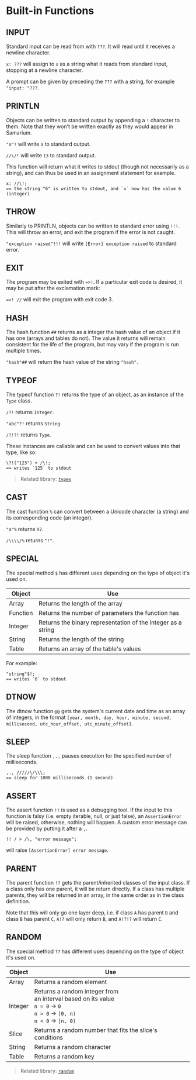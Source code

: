 # Built-in Functions

## INPUT

Standard input can be read from with `???`.
It will read until it receives a newline character.

`x: ???` will assign to `x` as a string what it reads from standard input, stopping at a newline character.

A prompt can be given by preceding the `???` with a string, for example `"input: "???`.

## PRINTLN

Objects can be written to standard output by appending a `!` character to them.
Note that they won't be written exactly as they would appear in Samarium.

`"a"!` will write `a` to standard output.

`//\/!` will write `13` to standard output.

This function will return what it writes to stdout (though not necessarily as a string), and can thus be used in an assignment statement for example.

```sm
x: //\!;
== the string "6" is written to stdout, and `x` now has the value 6 (integer)
```

## THROW

Similarly to PRINTLN, objects can be written to standard error using `!!!`.
This will throw an error, and exit the program if the error is not caught.

`"exception raised"!!!` will write `[Error] exception raised` to standard error.

## EXIT

The program may be exited with `=>!`.
If a particular exit code is desired, it may be put after the exclamation mark:

`=>! //` will exit the program with exit code 3.

## HASH

The hash function `##` returns as a integer the hash value of an object if it has one (arrays and tables do not).
The value it returns will remain consistent for the life of the program, but may vary if the program is run multiple times.

`"hash"##` will return the hash value of the string `"hash"`.

## TYPEOF

The typeof function `?!` returns the type of an object, as an instance of the `Type` class.

`/?!` returns `Integer`.

`"abc"?!` returns `String`.

`/?!?!` returns `Type`.

These instances are callable and can be used to convert values into that type, like so:

```sm
\?!("123") + /\!;
== writes `125` to stdout
```

> Related library: [`types`](stdtypes.md)

## CAST

The cast function `%` can convert between a Unicode character (a string) and its corresponding code (an integer).

`"a"%` returns `97`.

`/\\\\/%` returns `"!"`.

## SPECIAL

The special method `$` has different uses depending on the type of object it's used on.

Object   | Use
---      | ---
Array    | Returns the length of the array
Function | Returns the number of parameters the function has
Integer  | Returns the binary representation of the integer as a string
String   | Returns the length of the string
Table    | Returns an array of the table's values

For example:

```sm
"string"$!;
== writes `6` to stdout
```

## DTNOW

The dtnow function `@@` gets the system's current date and time as an array of integers, in the format `[year, month, day, hour, minute, second, millisecond, utc_hour_offset, utc_minute_offset]`.

## SLEEP

The sleep function `,.,` pauses execution for the specified number of milliseconds.

```sm
,., /////\/\\\;
== sleep for 1000 milliseconds (1 second) 
```

## ASSERT

The assert function `!!` is used as a debugging tool.
If the input to this function is falsy (i.e. empty iterable, null, or just false), an `AssertionError` will be raised, otherwise, nothing will happen.
A custom error message can be provided by putting it after a `,`.

```sm
!! / > /\, "error message";
```

will raise `[AssertionError] error message`.

## PARENT

The parent function `!?` gets the parent/inherited classes of the input class.
If a class only has one parent, it will be return directly.
If a class has multiple parents, they will be returned in an array, in the same order as in the class definition.

Note that this will only go one layer deep, i.e. if class `A` has parent `B` and class `B` has parent `C`, `A!?` will only return `B`, and `A!?!?` will return `C`.

## RANDOM

The special method `??` has different uses depending on the type of object it's used on.

Object  | Use
---     | ---
Array   | Returns a random element
Integer | Returns a random integer from<br>an interval based on its value<br>`n = 0` → `0`<br>`n > 0` → `[0, n)`<br>`n < 0` → `[n, 0)`
Slice   | Returns a random number that fits the slice's conditions
String  | Returns a random character
Table   | Returns a random key

> Related library: [`random`](stdrandom.md)
